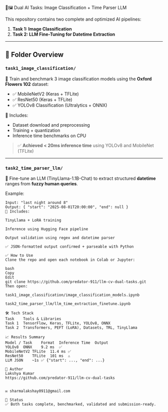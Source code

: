  🧠🖼️ Dual AI Tasks: Image Classification + Time Parser LLM

This repository contains two complete and optimized AI pipelines:
1. **Task 1: Image Classification**
2. **Task 2: LLM Fine-Tuning for Datetime Extraction**

---

## 📂 Folder Overview

### `task1_image_classification/`
🎯 Train and benchmark 3 image classification models using the **Oxford Flowers 102** dataset:
- ✅ MobileNetV2 (Keras + TFLite)
- ✅ ResNet50 (Keras + TFLite)
- ✅ YOLOv8 Classification (Ultralytics + ONNX)

📌 Includes:
- Dataset download and preprocessing
- Training + quantization
- Inference time benchmarks on CPU

> ✅ **Achieved < 20ms inference time** using YOLOv8 and MobileNet (TFLite)

---

### `task2_time_parser_llm/`
🎯 Fine-tune an LLM (TinyLlama-1.1B-Chat) to extract structured **datetime** ranges from **fuzzy human queries**.

Example:
```text
Input: "last night around 8"
Output: { "start": "2025-08-01T20:00:00", "end": null }
📌 Includes:

TinyLlama + LoRA training

Inference using Hugging Face pipeline

Output validation using regex and datetime parser

✅ JSON-formatted output confirmed + parseable with Python

✅ How to Use
Clone the repo and open each notebook in Colab or Jupyter:

bash
Copy
Edit
git clone https://github.com/predator-911/llm-cv-dual-tasks.git
Then open:

task1_image_classification/image_classification_models.ipynb

task2_time_parser_llm/llm_time_extraction_finetune.ipynb

🛠️ Tech Stack
Task	Tools & Libraries
Task 1	TensorFlow, Keras, TFLite, YOLOv8, ONNX
Task 2	Transformers, PEFT (LoRA), Datasets, TRL, TinyLlama

📈 Results Summary
Model / Task	Format	Inference Time	Output
YOLOv8	ONNX	9.2 ms	✅
MobileNetV2	TFLite	11.4 ms	✅
ResNet50	TFLite	101 ms	⚠️
LLM	JSON	~1s	✅ {"start": ..., "end": ...}

📎 Author
Lakshya Kumar
https://github.com/predator-911/llm-cv-dual-tasks


✉️ sharmalakshay0911@gmail.com

🏁 Status
✅ Both tasks complete, benchmarked, validated and submission-ready.

